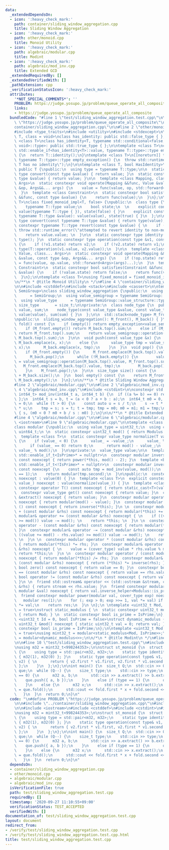 ```yaml
---
data:
  _extendedDependsOn:
  - icon: ':heavy_check_mark:'
    path: container/sliding_window_aggregation.cpp
    title: Sliding Window Aggregation
  - icon: ':heavy_check_mark:'
    path: other/monoid.cpp
    title: Monoid Utility
  - icon: ':heavy_check_mark:'
    path: algebraic/modular.cpp
    title: Modint
  - icon: ':heavy_check_mark:'
    path: algebraic/mod_inv.cpp
    title: Extended GCD
  _extendedRequiredBy: []
  _extendedVerifiedWith: []
  _pathExtension: cpp
  _verificationStatusIcon: ':heavy_check_mark:'
  attributes:
    '*NOT_SPECIAL_COMMENTS*': ''
    PROBLEM: https://judge.yosupo.jp/problem/queue_operate_all_composite
    links:
    - https://judge.yosupo.jp/problem/queue_operate_all_composite
  bundledCode: "#line 1 \"test/sliding_window_aggregation.test.cpp\"\n\n#define PROBLEM\
    \ \"https://judge.yosupo.jp/problem/queue_operate_all_composite\"\n\n#line 2 \"\
    container/sliding_window_aggregation.cpp\"\n\n#line 2 \"other/monoid.cpp\"\n\n\
    #include <type_traits>\n#include <utility>\n#include <stdexcept>\n\ntemplate <class\
    \ T, class = void>\nclass has_identity: public std::false_type { };\n\ntemplate\
    \ <class T>\nclass has_identity<T, typename std::conditional<false, decltype(T::identity()),\
    \ void>::type>: public std::true_type { };\n\ntemplate <class T>\nconstexpr typename\
    \ std::enable_if<has_identity<T>::value, typename T::type>::type empty_exception()\
    \ {\n  return T::identity();\n}\ntemplate <class T>\n[[noreturn]] typename std::enable_if<!has_identity<T>::value,\
    \ typename T::type>::type empty_exception() {\n  throw std::runtime_error(\"type\
    \ T has no identity\");\n}\n\ntemplate <class T, bool HasIdentity>\nclass fixed_monoid_impl:\
    \ public T {\npublic:\n  using type = typename T::type;\n\n  static constexpr\
    \ type convert(const type &value) { return value; }\n  static constexpr type revert(const\
    \ type &value) { return value; }\n\n  template <class Mapping, class Value, class...\
    \ Args>\n  static constexpr void operate(Mapping &&func, Value &value, const type\
    \ &op, Args&&... args) {\n    value = func(value, op, std::forward<Args>(args)...);\n\
    \  }\n  template <class Constraint>\n  static constexpr bool satisfies(Constraint\
    \ &&func, const type &value) {\n    return func(value);\n  }\n};\n\ntemplate <class\
    \ T>\nclass fixed_monoid_impl<T, false> {\npublic:\n  class type {\n  public:\n\
    \    typename T::type value;\n    bool state;\n  \n    explicit constexpr type():\
    \ value(typename T::type { }), state(false) { }\n    explicit constexpr type(const\
    \ typename T::type &value): value(value), state(true) { }\n  };\n\n  static constexpr\
    \ type convert(const typename T::type &value) { return type(value); }\n  static\
    \ constexpr typename T::type revert(const type &value) { \n    if (!value.state)\
    \ throw std::runtime_error(\"attempted to revert identity to non-monoid\"); \n\
    \    return value.value; \n  }\n\n  static constexpr type identity() { return\
    \ type(); }\n  static constexpr type operation(const type &v1, const type &v2)\
    \ {\n    if (!v1.state) return v2;\n    if (!v2.state) return v1;\n    return\
    \ type(T::operation(v1.value, v2.value));\n  }\n\n  template <class Mapping, class\
    \ Value, class... Args>\n  static constexpr void operate(Mapping &&func, Value\
    \ &value, const type &op, Args&&... args) {\n    if (!op.state) return;\n    value\
    \ = func(value, op.value, std::forward<Args>(args)...);\n  }\n  template <class\
    \ Constraint>\n  static constexpr bool satisfies(Constraint &&func, const type\
    \ &value) {\n    if (!value.state) return false;\n    return func(value.value);\n\
    \  }\n};\n\ntemplate <class T>\nusing fixed_monoid = fixed_monoid_impl<T, has_identity<T>::value>;\n\
    \n/**\n * @title Monoid Utility\n */\n#line 4 \"container/sliding_window_aggregation.cpp\"\
    \n\n#include <cstddef>\n#include <stack>\n#include <cassert>\n\ntemplate <class\
    \ SemiGroup>\nclass sliding_window_aggregation {\npublic:\n  using structure \
    \      = SemiGroup;\n  using value_semigroup = typename SemiGroup::value_structure;\n\
    \  using value_type      = typename SemiGroup::value_structure::type;\n  using\
    \ size_type       = size_t;\n\nprivate:\n  class node_type {\n  public:\n    value_type\
    \ value, sum;\n    node_type(const value_type &value, const value_type &sum):\
    \ value(value), sum(sum) { }\n  };\n\n  std::stack<node_type> M_front, M_back;\n\
    \npublic:\n  sliding_window_aggregation(): M_front(), M_back() { }\n\n  value_type\
    \ fold() const {\n    if (empty()) return empty_exception<value_semigroup>();\n\
    \    if (M_front.empty()) return M_back.top().sum;\n    else if (M_back.empty())\
    \ return M_front.top().sum;\n    return value_semigroup::operation(M_front.top().sum,\
    \ M_back.top().sum);\n  }\n\n  void push(const value_type &x) {\n    if (M_back.empty())\
    \ M_back.emplace(x, x);\n    else {\n      value_type tmp = value_semigroup::operation(M_back.top().sum,\
    \ x);\n      M_back.emplace(x, tmp);\n    }\n  }\n  void pop() {\n    assert(!empty());\n\
    \    if (M_front.empty()) {\n      M_front.emplace(M_back.top().value, M_back.top().value);\n\
    \      M_back.pop();\n      while (!M_back.empty()) {\n        value_type tmp\
    \ = value_semigroup::operation(M_back.top().value, M_front.top().sum);\n     \
    \   M_front.emplace(M_back.top().value, tmp);\n        M_back.pop();\n      }\n\
    \    }\n    M_front.pop();\n  }\n\n  size_type size() const {\n    return M_front.size()\
    \ + M_back.size();\n  }\n  bool empty() const {\n    return M_front.empty() &&\
    \ M_back.empty();\n  }\n};\n\n/**\n * @title Sliding Window Aggregation\n */\n\
    #line 2 \"algebraic/modular.cpp\"\n\n#line 2 \"algebraic/mod_inv.cpp\"\n\n#line\
    \ 4 \"algebraic/mod_inv.cpp\"\n#include <cstdint>\n\nconstexpr std::pair<int64_t,\
    \ int64_t> mod_inv(int64_t a, int64_t b) {\n  if ((a %= b) == 0) return { b, 0\
    \ };\n  int64_t s = b, t = (a < 0 ? a + b : a);\n  int64_t m0 = 0, m1 = 1, tmp\
    \ = 0;\n  while (t > 0) {\n    const auto u = s / t;\n    s -= t * u; m0 -= m1\
    \ * u;\n    tmp = s; s = t; t = tmp; tmp = m0; m0 = m1; m1 = tmp;\n  }\n  return\
    \ { s, (m0 < 0 ? m0 + b / s : m0) };\n}\n\n/**\n * @title Extended GCD\n */\n\
    #line 4 \"algebraic/modular.cpp\"\n\n#line 6 \"algebraic/modular.cpp\"\n#include\
    \ <iostream>\n#line 9 \"algebraic/modular.cpp\"\n\ntemplate <class Modulus>\n\
    class modular {\npublic:\n  using value_type = uint32_t;\n  using cover_type =\
    \ uint64_t;\n \n  static constexpr uint32_t mod() { return Modulus::mod(); }\n\
    \  template <class T>\n  static constexpr value_type normalize(T value_) noexcept\
    \ {\n    if (value_ < 0) {\n      value_ = -value_;\n      value_ %= mod();\n\
    \      if (value_ == 0) return 0;\n      return mod() - value_;\n    }\n    return\
    \ value_ % mod();\n  }\n\nprivate:\n  value_type value;\n\n  template <bool IsPrime,\
    \ std::enable_if_t<IsPrime>* = nullptr>\n  constexpr modular inverse_helper()\
    \ const noexcept { return power(*this, mod() - 2); }\n  template <bool IsPrime,\
    \ std::enable_if_t<!IsPrime>* = nullptr>\n  constexpr modular inverse_helper()\
    \ const noexcept {\n    const auto tmp = mod_inv(value, mod());\n    assert(tmp.first\
    \ == 1);\n    return modular(tmp.second);\n  }\n\npublic:\n  constexpr modular()\
    \ noexcept : value(0) { }\n  template <class T>\n  explicit constexpr modular(T\
    \ value_) noexcept : value(normalize(value_)) { }\n  template <class T>\n  explicit\
    \ constexpr operator T() const noexcept { return static_cast<T>(value); }\n \n\
    \  constexpr value_type get() const noexcept { return value; }\n  constexpr value_type\
    \ &extract() noexcept { return value; }\n  constexpr modular operator - () const\
    \ noexcept { return modular(mod() - value); }\n  constexpr modular operator ~\
    \ () const noexcept { return inverse(*this); }\n \n  constexpr modular operator\
    \ + (const modular &rhs) const noexcept { return modular(*this) += rhs; }\n  constexpr\
    \ modular& operator += (const modular &rhs) noexcept { \n    if ((value += rhs.value)\
    \ >= mod()) value -= mod(); \n    return *this; \n  }\n \n  constexpr modular\
    \ operator - (const modular &rhs) const noexcept { return modular(*this) -= rhs;\
    \ }\n  constexpr modular& operator -= (const modular &rhs) noexcept { \n    if\
    \ ((value += mod() - rhs.value) >= mod()) value -= mod(); \n    return *this;\
    \ \n  }\n \n  constexpr modular operator * (const modular &rhs) const noexcept\
    \ { return modular(*this) *= rhs; }\n  constexpr modular& operator *= (const modular\
    \ &rhs) noexcept { \n    value = (cover_type) value * rhs.value % mod();\n   \
    \ return *this;\n  }\n \n  constexpr modular operator / (const modular &rhs) const\
    \ noexcept { return modular(*this) /= rhs; }\n  constexpr modular& operator /=\
    \ (const modular &rhs) noexcept { return (*this) *= inverse(rhs); }\n \n  constexpr\
    \ bool zero() const noexcept { return value == 0; }\n  constexpr bool operator\
    \ == (const modular &rhs) const noexcept { return value == rhs.value; }\n  constexpr\
    \ bool operator != (const modular &rhs) const noexcept { return value != rhs.value;\
    \ }\n \n  friend std::ostream& operator << (std::ostream &stream, const modular\
    \ &rhs) { return stream << rhs.value; }\n  friend constexpr modular inverse(const\
    \ modular &val) noexcept { return val.inverse_helper<Modulus::is_prime>(); }\n\
    \  friend constexpr modular power(modular val, cover_type exp) noexcept { \n \
    \   modular res(1);\n    for (; exp > 0; exp >>= 1, val *= val) if (exp & 1) res\
    \ *= val;\n    return res;\n  }\n \n};\n \ntemplate <uint32_t Mod, bool IsPrime\
    \ = true>\nstruct static_modulus { \n  static constexpr uint32_t mod() noexcept\
    \ { return Mod; } \n  static constexpr bool is_prime = IsPrime;\n};\n\ntemplate\
    \ <uint32_t Id = 0, bool IsPrime = false>\nstruct dynamic_modulus {\n  static\
    \ uint32_t &mod() noexcept { static uint32_t val = 0; return val; }\n  static\
    \ constexpr bool is_prime = IsPrime;\n};\n\ntemplate <uint32_t Mod, bool IsPrime\
    \ = true>\nusing mint32_t = modular<static_modulus<Mod, IsPrime>>;\nusing rmint32_t\
    \ = modular<dynamic_modulus<>>;\n\n/*\n * @title Modint\n */\n#line 6 \"test/sliding_window_aggregation.test.cpp\"\
    \n\n#line 10 \"test/sliding_window_aggregation.test.cpp\"\n#include <vector>\n\
    \nusing m32 = mint32_t<998244353>;\n\nstruct st_monoid {\n  struct value_structure\
    \ {\n    using type = std::pair<m32, m32>;\n    static type identity() { return\
    \ { m32(1), m32(0) }; }\n    static type operation(const type& v1, const type&\
    \ v2) { \n      return { v2.first * v1.first, v2.first * v1.second + v2.second\
    \ };\n    }\n  };\n};\n\nint main() {\n  size_t Q;\n  std::cin >> Q;\n  sliding_window_aggregation<st_monoid>\
    \ que;\n  while (Q--) {\n    size_t type;\n    std::cin >> type;\n    if (type\
    \ == 0) {\n      m32 a, b;\n      std::cin >> a.extract() >> b.extract();\n  \
    \    que.push({ a, b });\n    }\n    else if (type == 1) {\n      que.pop();\n\
    \    }\n    else {\n      m32 x;\n      std::cin >> x.extract();\n      auto fold\
    \ = que.fold();\n      std::cout << fold.first * x + fold.second << '\\n';\n \
    \   }\n  }\n  return 0;\n}\n"
  code: "\n#define PROBLEM \"https://judge.yosupo.jp/problem/queue_operate_all_composite\"\
    \n\n#include \"../container/sliding_window_aggregation.cpp\"\n#include \"../algebraic/modular.cpp\"\
    \n\n#include <iostream>\n#include <cstddef>\n#include <cstdint>\n#include <vector>\n\
    \nusing m32 = mint32_t<998244353>;\n\nstruct st_monoid {\n  struct value_structure\
    \ {\n    using type = std::pair<m32, m32>;\n    static type identity() { return\
    \ { m32(1), m32(0) }; }\n    static type operation(const type& v1, const type&\
    \ v2) { \n      return { v2.first * v1.first, v2.first * v1.second + v2.second\
    \ };\n    }\n  };\n};\n\nint main() {\n  size_t Q;\n  std::cin >> Q;\n  sliding_window_aggregation<st_monoid>\
    \ que;\n  while (Q--) {\n    size_t type;\n    std::cin >> type;\n    if (type\
    \ == 0) {\n      m32 a, b;\n      std::cin >> a.extract() >> b.extract();\n  \
    \    que.push({ a, b });\n    }\n    else if (type == 1) {\n      que.pop();\n\
    \    }\n    else {\n      m32 x;\n      std::cin >> x.extract();\n      auto fold\
    \ = que.fold();\n      std::cout << fold.first * x + fold.second << '\\n';\n \
    \   }\n  }\n  return 0;\n}\n"
  dependsOn:
  - container/sliding_window_aggregation.cpp
  - other/monoid.cpp
  - algebraic/modular.cpp
  - algebraic/mod_inv.cpp
  isVerificationFile: true
  path: test/sliding_window_aggregation.test.cpp
  requiredBy: []
  timestamp: '2020-09-27 11:10:55+09:00'
  verificationStatus: TEST_ACCEPTED
  verifiedWith: []
documentation_of: test/sliding_window_aggregation.test.cpp
layout: document
redirect_from:
- /verify/test/sliding_window_aggregation.test.cpp
- /verify/test/sliding_window_aggregation.test.cpp.html
title: test/sliding_window_aggregation.test.cpp
---
```

